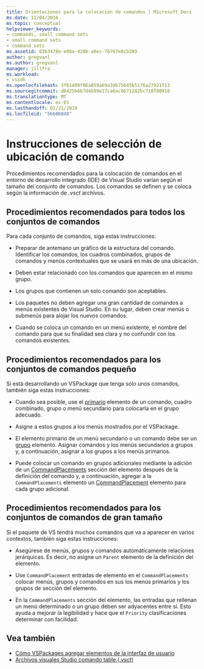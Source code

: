 ```yaml
---
title: Orientaciones para la colocación de comandos | Microsoft Docs
ms.date: 11/04/2016
ms.topic: conceptual
helpviewer_keywords:
- commands, small command sets
- small command sets
- command sets
ms.assetid: 63b3478e-e08a-420b-a0ec-76767e0cb289
author: gregvanl
ms.author: gregvanl
manager: jillfra
ms.workload:
- vssdk
ms.openlocfilehash: 3fb1409f06a859a69a39b75645b5176a27921f13
ms.sourcegitcommit: d0425b6b7d4b99e17ca6ac0671282bc718f80910
ms.translationtype: MT
ms.contentlocale: es-ES
ms.lasthandoff: 02/21/2019
ms.locfileid: "56606048"
---
```

# <a name="command-placement-guidelines"></a>Instrucciones de selección de ubicación de comando
Procedimientos recomendados para la colocación de comandos en el entorno de desarrollo integrado (IDE) de Visual Studio varían según el tamaño del conjunto de comandos. Los comandos se definen y se coloca según la información de *.vsct* archivos.

## <a name="best-practices-for-all-command-sets"></a>Procedimientos recomendados para todos los conjuntos de comandos
 Para cada conjunto de comandos, siga estas instrucciones:

-   Preparar de antemano un gráfico de la estructura del comando. Identificar los comandos, los cuadros combinados, grupos de comandos y menús contextuales que se usará en más de una ubicación.

-   Deben estar relacionado con los comandos que aparecen en el mismo grupo.

-   Los grupos que contienen un solo comando son aceptables.

-   Los paquetes no deben agregar una gran cantidad de comandos a menús existentes de Visual Studio. En su lugar, deben crear menús o submenús para alojar los nuevos comandos.

-   Cuando se coloca un comando en un menú existente, el nombre del comando para que su finalidad sea clara y no confundir con los comandos existentes.

## <a name="best-practices-for-small-command-sets"></a>Procedimientos recomendados para los conjuntos de comandos pequeño
 Si está desarrollando un VSPackage que tenga solo unos comandos, también siga estas instrucciones:

-   Cuando sea posible, use el [primario](../../extensibility/parent-element.md) elemento de un comando, cuadro combinado, grupo o menú secundario para colocarla en el grupo adecuado.

-   Asigne a estos grupos a los menús mostrados por el VSPackage.

-   El elemento primario de un menú secundario o un comando debe ser un [grupo](../../extensibility/group-element.md) elemento. Asignar comandos y los menús secundarios a grupos y, a continuación, asignar a los grupos a los menús primarios.

-   Puede colocar un comando en grupos adicionales mediante la adición de un [CommandPlacements](../../extensibility/commandplacements-element.md) sección del elemento después de la definición del comando y, a continuación, agregar a la `CommandPlacements` elemento un [CommandPlacement](../../extensibility/commandplacement-element.md) elemento para cada grupo adicional.

## <a name="best-practices-for-large-command-sets"></a>Procedimientos recomendados para los conjuntos de comandos de gran tamaño
 Si el paquete de VS tendrá muchos comandos que va a aparecer en varios contextos, también siga estas instrucciones:

-   Asegúrese de menús, grupos y comandos automáticamente relaciones jerárquicas. Es decir, no asigne un `Parent` elemento de la definición del elemento.

-   Use `CommandPlacement` entradas de elemento en el `CommandPlacements` colocar menús, grupos y comandos en sus los menús primarios y los grupos de sección del elemento.

-   En la `CommandPlacements` sección del elemento, las entradas que rellenan un menú determinado o un grupo deben ser adyacentes entre sí. Esto ayuda a mejorar la legibilidad y hace que el `Priority` clasificaciones determinar con facilidad.

## <a name="see-also"></a>Vea también
- [Cómo VSPackages agregar elementos de la interfaz de usuario](../../extensibility/internals/how-vspackages-add-user-interface-elements.md)
- [Archivos visuales Studio comando table (.vsct)](../../extensibility/internals/visual-studio-command-table-dot-vsct-files.md)